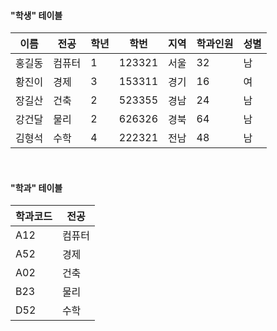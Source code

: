 #### "학생" 테이블

|이름|전공|학년|학번|지역|학과인원|성별|
|---|---|---|---|---|---|---|
|홍길동|컴퓨터|1|123321|서울|32|남|
|황진이|경제|3|153311|경기|16|여|
|장길산|건축|2|523355|경남|24|남|
|강건달|물리|2|626326|경북|64|남|
|김형석|수학|4|222321|전남|48|남|

</br>


#### "학과" 테이블

|학과코드|전공|
|---|---|
|A12|컴퓨터|
|A52|경제|
|A02|건축|
|B23|물리|
|D52|수학|


